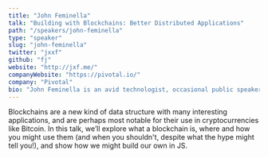 ```yaml
---
title: "John Feminella"
talk: "Building with Blockchains: Better Distributed Applications"
path: "/speakers/john-feminella"
type: "speaker"
slug: "john-feminella"
twitter: "jxxf"
github: "fj"
website: "http://jxf.me/"
companyWebsite: "https://pivotal.io/"
company: "Pivotal"
bio: "John Feminella is an avid technologist, occasional public speaker, and curiosity advocate. He serves as an advisor to Pivotal, where he works on helping enterprises transform the way they write, operate, and deploy software. He's also the cofounder of a tiny analytics monitoring and reporting startup named UpHex. John lives in Charlottesville, VA and likes meta-jokes, milkshakes, and referring to himself in the third person in speaker bios."
---
```


<p>Blockchains are a new kind of data structure with many interesting applications, and are perhaps most notable for their use in cryptocurrencies like Bitcoin. In this talk, we’ll explore what a blockchain is, where and how you might use them (and when you shouldn't, despite what the hype might tell you!), and show how we might build our own in JS.</p>